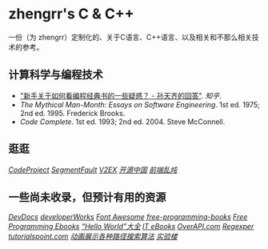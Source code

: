 # zhengrr's C & C++

一份（为 zhengrr）定制化的、关于C语言、C++语言、以及相关和不那么相关技术的参考。

## 计算科学与编程技术

+ ["新手关于如何看编程经典书的一些疑惑？ - 孙天齐的回答"](https://www.zhihu.com/question/26157282/answer/32455092). *知乎*.
+ *The Mythical Man-Month: Essays on Software Engineering*. 1st ed. 1975; 2nd ed. 1995. Frederick Brooks.
+ *Code Complete*. 1st ed. 1993; 2nd ed. 2004. Steve McConnell.

## 逛逛

[*CodeProject*](https://codeproject.com/)
[*SegmentFault*](https://segmentfault.com/)
[*V2EX*](https://v2ex.com/)
[*开源中国*](http://oschina.net/)
[*前端乱炖*](http://html-js.com/)

## 一些尚未收录，但预计有用的资源

[*DevDocs*](https://devdocs.io/)
[*developerWorks*](https://ibm.com/developerworks)
[*Font Awesome*](http://fontawesome.io/)
[*free-programming-books*](https://github.com/EbookFoundation/free-programming-books/)
[*Free Programming Ebooks*](http://oreilly.com/programming/free/)
[*“Hello World”大全*](http://netsmell.com/apps/helloworldcollection/)
[*IT eBooks*](http://it-ebooks.info/)
[*OverAPI.com*](http://overapi.com/)
[*Regexper*](https://regexper.com/)
[*tutorialspoint.com*](https://tutorialspoint.com/)
[*动画展示各种路径搜索算法*](http://webhek.com/post/pathfinding.html)
[*实验楼*](https://shiyanlou.com/)
